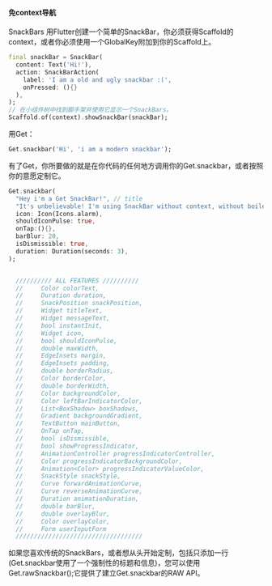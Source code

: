 #### 免context导航

SnackBars
用Flutter创建一个简单的SnackBar，你必须获得Scaffold的context，或者你必须使用一个GlobalKey附加到你的Scaffold上。

```dart
final snackBar = SnackBar(
  content: Text('Hi!'),
  action: SnackBarAction(
    label: 'I am a old and ugly snackbar :(',
    onPressed: (){}
  ),
);
// 在小组件树中找到脚手架并使用它显示一个SnackBars。
Scaffold.of(context).showSnackBar(snackBar);
```

用Get：

```dart
Get.snackbar('Hi', 'i am a modern snackbar');
```

有了Get，你所要做的就是在你代码的任何地方调用你的Get.snackbar，或者按照你的意愿定制它。
```dart
Get.snackbar(
  "Hey i'm a Get SnackBar!", // title
  "It's unbelievable! I'm using SnackBar without context, without boilerplate, without Scaffold, it is something truly amazing!", // message
  icon: Icon(Icons.alarm),
  shouldIconPulse: true,
  onTap:(){},
  barBlur: 20,
  isDismissible: true,
  duration: Duration(seconds: 3),
);


  ////////// ALL FEATURES //////////
  //     Color colorText,
  //     Duration duration,
  //     SnackPosition snackPosition,
  //     Widget titleText,
  //     Widget messageText,
  //     bool instantInit,
  //     Widget icon,
  //     bool shouldIconPulse,
  //     double maxWidth,
  //     EdgeInsets margin,
  //     EdgeInsets padding,
  //     double borderRadius,
  //     Color borderColor,
  //     double borderWidth,
  //     Color backgroundColor,
  //     Color leftBarIndicatorColor,
  //     List<BoxShadow> boxShadows,
  //     Gradient backgroundGradient,
  //     TextButton mainButton,
  //     OnTap onTap,
  //     bool isDismissible,
  //     bool showProgressIndicator,
  //     AnimationController progressIndicatorController,
  //     Color progressIndicatorBackgroundColor,
  //     Animation<Color> progressIndicatorValueColor,
  //     SnackStyle snackStyle,
  //     Curve forwardAnimationCurve,
  //     Curve reverseAnimationCurve,
  //     Duration animationDuration,
  //     double barBlur,
  //     double overlayBlur,
  //     Color overlayColor,
  //     Form userInputForm
  ///////////////////////////////////
  ```

  如果您喜欢传统的SnackBars，或者想从头开始定制，包括只添加一行(Get.snackbar使用了一个强制性的标题和信息)，您可以使用 Get.rawSnackbar();它提供了建立Get.snackbar的RAW API。
